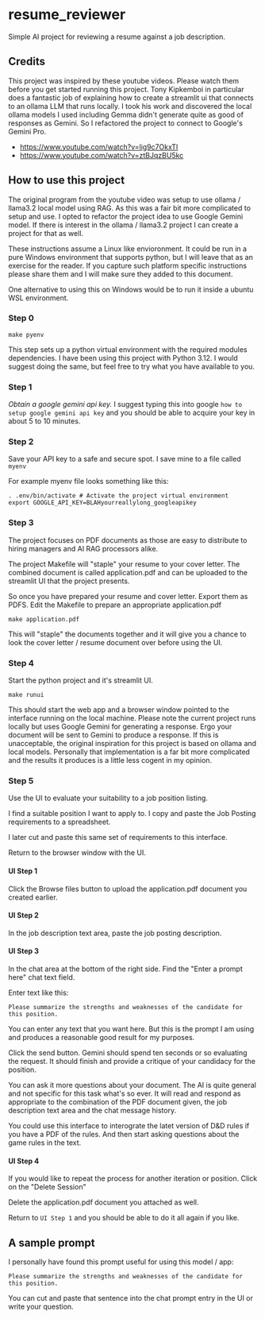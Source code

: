 # resume_reviewer

Simple AI project for reviewing a resume against a job description.

## Credits

This project was inspired by these youtube videos. Please watch them before you get started running this project. Tony Kipkemboi
in particular does a fantastic job of explaining how to create a streamlit ui that connects to an ollama LLM that runs locally. I took his work
and discovered the local ollama models I used including Gemma didn't generate quite as good of responses as Gemini. So I
refactored the project to connect to Google's Gemini Pro.

- https://www.youtube.com/watch?v=lig9c7OkxTI
- https://www.youtube.com/watch?v=ztBJqzBU5kc

## How to use this project

The original program from the youtube video was setup to use ollama / llama3.2 local model using RAG. As this was
a fair bit more complicated to setup and use. I opted to refactor the project idea to use Google Gemini model. If there
is interest in the ollama / llama3.2 project I can create a project for that as well.

These instructions assume a Linux like envioronment. It could be run in a pure Windows environment that supports python, but I will
leave that as an exercise for the reader. If you capture such platform specific instructions please share them and I will make sure they
added to this document.

One alternative to using this on Windows would be to run it inside a ubuntu WSL environment.

### Step 0

```
make pyenv
```

This step sets up a python virtual environment with the required modules dependencies. I have been using this project with Python 3.12.
I would suggest doing the same, but feel free to try what you have available to you.

### Step 1

_Obtain a google gemini api key._ I suggest typing this into google `how to setup google gemini api key` and you should be able
to acquire your key in about 5 to 10 minutes.

### Step 2

Save your API key to a safe and secure spot. I save mine to a file called `myenv`

For example myenv file looks something like this:

```
. .env/bin/activate # Activate the project virtual environment
export GOOGLE_API_KEY=BLAHyourreallylong_googleapikey
```

### Step 3

The project focuses on PDF documents as those are easy to distribute to hiring managers and AI RAG processors alike.

The project Makefile will "staple" your resume to your cover letter. The combined document is called application.pdf and
can be uploaded to the streamlit UI that the project presents.

So once you have prepared your resume and cover letter. Export them as PDFS. Edit the Makefile to prepare an appropriate
application.pdf

```
make application.pdf
```

This will "staple" the documents together and it will give you a chance to look the cover letter / resume document over before using the UI.

### Step 4

Start the python project and it's streamlit UI.

```
make runui
```

This should start the web app and a browser window pointed to the interface running on the local machine. Please note the current project runs locally
but uses Google Gemini for generating a response. Ergo your document will be sent to Gemini to produce a response. If this is unacceptable, the original
inspiration for this project is based on ollama and local models. Personally that implementation is a far bit more complicated and the results it
produces is a little less cogent in my opinion.

### Step 5

Use the UI to evaluate your suitability to a job position listing.

I find a suitable position I want to apply to. I copy and paste the Job Posting requirements to a spreadsheet.

I later cut and paste this same set of requirements to this interface.

Return to the browser window with the UI.

#### UI Step 1

Click the Browse files button to upload the application.pdf document you created earlier.

#### UI Step 2

In the job description text area, paste the job posting description.

#### UI Step 3

In the chat area at the bottom of the right side. Find the "Enter a prompt here" chat text field.

Enter text like this:

`Please summarize the strengths and weaknesses of the candidate for this position.`

You can enter any text that you want here. But this is the prompt I am using and produces a reasonable good result for my purposes.

Click the send button. Gemini should spend ten seconds or so evaluating the request. It should finish and provide a critique of your
candidacy for the position.

You can ask it more questions about your document. The AI is quite general and not specific for this task what's so ever. It will read
and respond as appropriate to the combination of the PDF document given, the job description text area and the chat message history.

You could use this interface to interograte the latet version of D&D rules if you have a PDF of the rules. And then start asking questions
about the game rules in the text.

#### UI Step 4

If you would like to repeat the process for another iteration or position. Click on the "Delete Session"

Delete the application.pdf document you attached as well.

Return to `UI Step 1` and you should be able to do it all again if you like.

## A sample prompt

I personally have found this prompt useful for using this model / app:

```
Please summarize the strengths and weaknesses of the candidate for this position.
```

You can cut and paste that sentence into the chat prompt entry in the UI or write your question.



